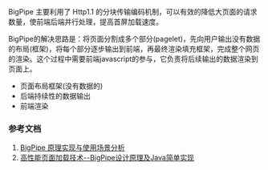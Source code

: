 BigPipe 主要利用了 Http1.1 的分块传输编码机制，可以有效的降低大页面的请求数量，使前端后端并行处理，提高首屏加载速度。

BigPipe的解决思路是：将页面分割成多个部分(pagelet)，先向用户输出没有数据的布局(框架)，将每个部分逐步输出到前端，再最终渲染填充框架，完成整个网页的渲染。这个过程中需要前端javascript的参与，它负责将后续输出的数据渲染到页面上。

* 页面布局框架(没有数据的)
* 后端持续性的数据输出
* 前端渲染


### 参考文档
1. [BigPipe 原理实现与使用场景分析](https://www.yhspy.com/blog/221/)
2. [高性能页面加载技术--BigPipe设计原理及Java简单实现](https://www.cnblogs.com/jaylon/p/4924703.html)